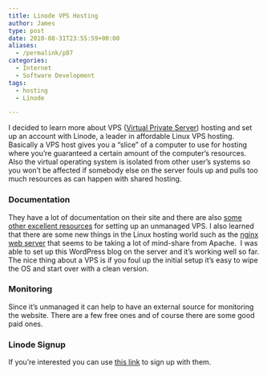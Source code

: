 ```yaml
---
title: Linode VPS Hosting
author: James
type: post
date: 2010-08-31T23:55:59+00:00
aliases:
  - /permalink/p87
categories:
  - Internet
  - Software Development
tags:
  - hosting
  - Linode

---
```

I decided to learn more about VPS ([Virtual Private Server](http://en.wikipedia.org/wiki/Virtual_Private_Server)) hosting and set up an account with Linode, a leader in affordable Linux VPS hosting. Basically a VPS host gives you a “slice” of a computer to use for hosting where you’re guaranteed a certain amount of the computer’s resources.  Also the virtual operating system is isolated from other user’s systems so you won’t be affected if somebody else on the server fouls up and pulls too much resources as can happen with shared hosting.

### Documentation

They have a lot of documentation on their site and there are also [some other excellent resources](https://gist.github.com/bwbaugh/cea53c5cda545e2b2f2e) for setting up an unmanaged VPS. I also learned that there are some new things in the Linux hosting world such as the [nginx web server](http://wiki.nginx.org) that seems to be taking a lot of mind-share from Apache.  I was able to set up this WordPress blog on the server and it’s working well so far. The nice thing about a VPS is if you foul up the initial setup it’s easy to wipe the OS and start over with a clean version.

### Monitoring

Since it’s unmanaged it can help to have an external source for monitoring the website. There are a few free ones and of course there are some good paid ones.

### Linode Signup

If you’re interested you can use [this link](http://www.linode.com) to sign up with them.